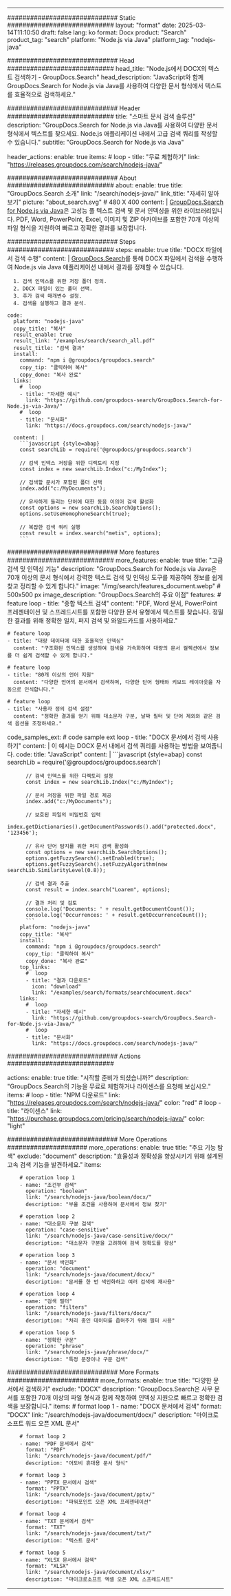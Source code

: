
---
############################# Static ############################
layout: "format"
date:  2025-03-14T11:10:50
draft: false
lang: ko
format: Docx
product: "Search"
product_tag: "search"
platform: "Node.js via Java"
platform_tag: "nodejs-java"

############################# Head ############################
head_title: "Node.js에서 DOCX의 텍스트 검색하기 - GroupDocs.Search"
head_description: "JavaScript와 함께 GroupDocs.Search for Node.js via Java를 사용하여 다양한 문서 형식에서 텍스트를 효율적으로 검색하세요."

############################# Header ############################
title: "스마트 문서 검색 솔루션" 
description: "GroupDocs.Search for Node.js via Java를 사용하여 다양한 문서 형식에서 텍스트를 찾으세요. Node.js 애플리케이션 내에서 고급 검색 쿼리를 작성할 수 있습니다."
subtitle: "GroupDocs.Search for Node.js via Java" 

header_actions:
  enable: true
  items:
    #  loop
    - title: "무료 체험하기"
      link: "https://releases.groupdocs.com/search/nodejs-java/"
      
############################# About ############################
about:
    enable: true
    title: "GroupDocs.Search 소개"
    link: "/search/nodejs-java/"
    link_title: "자세히 알아보기"
    picture: "about_search.svg" # 480 X 400
    content: |
       [GroupDocs.Search for Node.js via Java](/search/nodejs-java/)은 고성능 풀 텍스트 검색 및 문서 인덱싱을 위한 라이브러리입니다. PDF, Word, PowerPoint, Excel, 이미지 및 ZIP 아카이브를 포함한 70개 이상의 파일 형식을 지원하여 빠르고 정확한 결과를 보장합니다.

############################# Steps ############################
steps:
    enable: true
    title: "DOCX 파일에서 검색 수행"
    content: |
      [GroupDocs.Search](/search/nodejs-java/)를 통해 DOCX 파일에서 검색을 수행하여 Node.js via Java 애플리케이션 내에서 결과를 정제할 수 있습니다.
      
      1. 검색 인덱스를 위한 저장 폴더 정의.
      2. DOCX 파일이 있는 폴더 선택.
      3. 추가 검색 매개변수 설정.
      4. 검색을 실행하고 결과 분석.
   
    code:
      platform: "nodejs-java"
      copy_title: "복사"
      result_enable: true
      result_link: "/examples/search/search_all.pdf"
      result_title: "검색 결과"
      install:
        command: "npm i @groupdocs/groupdocs.search"
        copy_tip: "클릭하여 복사"
        copy_done: "복사 완료"
      links:
        #  loop
        - title: "자세한 예시"
          link: "https://github.com/groupdocs-search/GroupDocs.Search-for-Node.js-via-Java/"
        #  loop
        - title: "문서화"
          link: "https://docs.groupdocs.com/search/nodejs-java/"
          
      content: |
        ```javascript {style=abap}
        const searchLib = require('@groupdocs/groupdocs.search')

        // 검색 인덱스 저장을 위한 디렉토리 지정
        const index = new searchLib.Index("c:/MyIndex");

        // 검색할 문서가 포함된 폴더 선택
        index.add("c:/MyDocuments");

        // 유사하게 들리는 단어에 대한 동음 이의어 검색 활성화
        const options = new searchLib.SearchOptions();
        options.setUseHomophoneSearch(true);

        // 복잡한 검색 쿼리 실행
        const result = index.search("metis", options);
        ```            

############################# More features ############################
more_features:
  enable: true
  title: "고급 검색 및 인덱싱 기능"
  description: "GroupDocs.Search for Node.js via Java은 70개 이상의 문서 형식에서 강력한 텍스트 검색 및 인덱싱 도구를 제공하여 정보를 쉽게 찾고 정리할 수 있게 합니다."
  image: "/img/search/features_document.webp" # 500x500 px
  image_description: "GroupDocs.Search의 주요 이점"
  features:
    # feature loop
    - title: "종합 텍스트 검색"
      content: "PDF, Word 문서, PowerPoint 프레젠테이션 및 스프레드시트를 포함한 다양한 문서 유형에서 텍스트를 찾습니다. 정밀한 결과를 위해 정확한 일치, 퍼지 검색 및 와일드카드를 사용하세요."

    # feature loop
    - title: "대량 데이터에 대한 효율적인 인덱싱"
      content: "구조화된 인덱스를 생성하여 검색을 가속화하며 대량의 문서 컬렉션에서 정보를 더 쉽게 검색할 수 있게 합니다."

    # feature loop
    - title: "80개 이상의 언어 지원"
      content: "다양한 언어의 문서에서 검색하며, 다양한 단어 형태와 키보드 레이아웃을 자동으로 인식합니다."

    # feature loop
    - title: "사용자 정의 검색 설정"
      content: "정확한 결과를 얻기 위해 대소문자 구분, 날짜 필터 및 단어 제외와 같은 검색 옵션을 조정하세요."
      
  code_samples_ext:
    # code sample ext loop
    - title: "DOCX 문서에서 검색 사용하기"
      content: |
        이 예시는 DOCX 문서 내에서 검색 쿼리를 사용하는 방법을 보여줍니다.
      code:
        title: "JavaScript"
        content: |
          ```javascript {style=abap}
          const searchLib = require('@groupdocs/groupdocs.search')
          
          // 검색 인덱스를 위한 디렉토리 설정
          const index = new searchLib.Index("c:/MyIndex");
              
          // 문서 저장을 위한 파일 경로 제공
          index.add("c:/MyDocuments");

          // 보호된 파일의 비밀번호 입력
          index.getDictionaries().getDocumentPasswords().add("protected.docx", '123456');

          // 유사 단어 탐지를 위한 퍼지 검색 활성화
          const options = new searchLib.SearchOptions();
          options.getFuzzySearch().setEnabled(true);
          options.getFuzzySearch().setFuzzyAlgorithm(new searchLib.SimilarityLevel(0.8));

          // 검색 결과 추출
          const result = index.search("Loarem", options);
          
          // 결과 처리 및 검토
          console.log('Documents: ' + result.getDocumentCount());
          console.log('Occurrences: ' + result.getOccurrenceCount());
          ```
        platform: "nodejs-java"
        copy_title: "복사"
        install:
          command: "npm i @groupdocs/groupdocs.search"
          copy_tip: "클릭하여 복사"
          copy_done: "복사 완료"
        top_links:
          #  loop
          - title: "결과 다운로드"
            icon: "download"
            link: "/examples/search/formats/searchdocument.docx"
        links:
          #  loop
          - title: "자세한 예시"
            link: "https://github.com/groupdocs-search/GroupDocs.Search-for-Node.js-via-Java/"
          #  loop
          - title: "문서화"
            link: "https://docs.groupdocs.com/search/nodejs-java/"
            

            


############################# Actions ############################

actions:
  enable: true
  title: "시작할 준비가 되셨습니까?"
  description: "GroupDocs.Search의 기능을 무료로 체험하거나 라이센스를 요청해 보십시오."
  items:
    #  loop
    - title: "NPM 다운로드"
      link: "https://releases.groupdocs.com/search/nodejs-java/"
      color: "red"
        #  loop
    - title: "라이센스"
      link: "https://purchase.groupdocs.com/pricing/search/nodejs-java/"
      color: "light"


############################# More Operations #####################
more_operations:
    enable: true
    title: "주요 기능 탐색"
    exclude: "document"
    description: "효율성과 정확성을 향상시키기 위해 설계된 고속 검색 기능을 발견하세요."
    items: 
          
        # operation loop 1
        - name: "조건부 검색"
          operation: "boolean"
          link: "/search/nodejs-java/boolean/docx/"
          description: "부울 조건을 사용하여 문서에서 정보 찾기"

        # operation loop 2
        - name: "대소문자 구분 검색"
          operation: "case-sensitive"
          link: "/search/nodejs-java/case-sensitive/docx/"
          description: "대소문자 구분을 고려하여 검색 정확도를 향상"

        # operation loop 3
        - name: "문서 색인화"
          operation: "document"
          link: "/search/nodejs-java/document/docx/"
          description: "문서를 한 번 색인화하고 여러 검색에 재사용"

        # operation loop 4
        - name: "검색 필터"
          operation: "filters"
          link: "/search/nodejs-java/filters/docx/"
          description: "처리 중인 데이터를 좁혀주기 위해 필터 사용"

        # operation loop 5
        - name: "정확한 구문"
          operation: "phrase"
          link: "/search/nodejs-java/phrase/docx/"
          description: "특정 문장이나 구문 검색"
          
        
          
############################# More Formats ########################
more_formats:
    enable: true
    title: "다양한 문서에서 검색하기"
    exclude: "DOCX"
    description: "GroupDocs.Search은 사무 문서를 포함한 70개 이상의 파일 형식과 함께 작동하여 인덱싱 지원으로 빠르고 정확한 검색을 보장합니다."
    items: 
        # format loop 1
        - name: "DOCX 문서에서 검색"
          format: "DOCX"
          link: "/search/nodejs-java/document/docx/"
          description: "마이크로소프트 워드 오픈 XML 문서"
          
        # format loop 2
        - name: "PDF 문서에서 검색"
          format: "PDF"
          link: "/search/nodejs-java/document/pdf/"
          description: "어도비 휴대용 문서 형식"
          
        # format loop 3
        - name: "PPTX 문서에서 검색"
          format: "PPTX"
          link: "/search/nodejs-java/document/pptx/"
          description: "파워포인트 오픈 XML 프레젠테이션"

        # format loop 4
        - name: "TXT 문서에서 검색"
          format: "TXT"
          link: "/search/nodejs-java/document/txt/"
          description: "텍스트 문서"
          
        # format loop 5
        - name: "XLSX 문서에서 검색"
          format: "XLSX"
          link: "/search/nodejs-java/document/xlsx/"
          description: "마이크로소프트 엑셀 오픈 XML 스프레드시트"
  

---